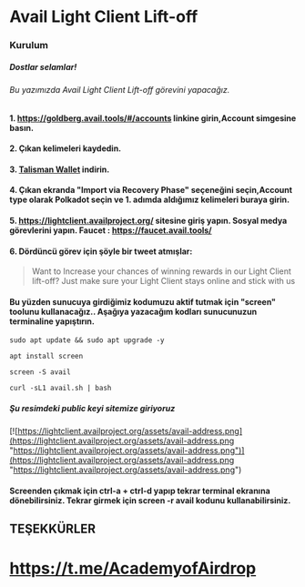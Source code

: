 # Avail Light Client Lift-off 

### Kurulum
##### Dostlar selamlar! 
###### Bu yazımızda Avail Light Client Lift-off görevini yapacağız.
#### 1. https://goldberg.avail.tools/#/accounts linkine girin,Account simgesine basın.
#### 2. Çıkan kelimeleri kaydedin.
#### 3. [Talisman Wallet][Talisman Wallet] indirin.
[Talisman Wallet]: https://chromewebstore.google.com/detail/talisman-ethereum-and-pol/fijngjgcjhjmmpcmkeiomlglpeiijkld
#### 4. Çıkan ekranda "Import via Recovery Phase" seçeneğini seçin,Account type olarak Polkadot seçin ve 1. adımda aldığımız kelimeleri buraya girin.
#### 5. https://lightclient.availproject.org/ sitesine giriş yapın. Sosyal medya görevlerini yapın. Faucet : https://faucet.avail.tools/
#### 6. Dördüncü görev için şöyle bir tweet atmışlar:
> Want to Increase your chances of winning rewards in our Light Client lift-off? Just make sure your Light Client stays online and stick with us

#### Bu yüzden sunucuya girdiğimiz kodumuzu aktif tutmak için "screen" toolunu kullanacağız.. Aşağıya yazacağım kodları sunucunuzun terminaline yapıştırın.

```
sudo apt update && sudo apt upgrade -y
```

```
apt install screen
```

```
screen -S avail
```

```
curl -sL1 avail.sh | bash
```

##### Şu resimdeki public keyi sitemize giriyoruz
[![https://lightclient.availproject.org/assets/avail-address.png](https://lightclient.availproject.org/assets/avail-address.png "https://lightclient.availproject.org/assets/avail-address.png")](https://lightclient.availproject.org/assets/avail-address.png "https://lightclient.availproject.org/assets/avail-address.png")
####  Screenden çıkmak için ctrl-a + ctrl-d yapıp tekrar terminal ekranına dönebilirsiniz. Tekrar girmek için screen -r avail kodunu kullanabilirsiniz.

##  TEŞEKKÜRLER
# https://t.me/AcademyofAirdrop



